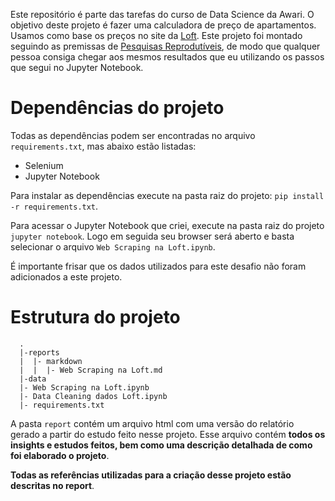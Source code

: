 Este repositório é parte das tarefas do curso de Data Science da Awari. O objetivo deste projeto é fazer uma calculadora de preço de apartamentos. Usamos como base os preços no site da [Loft](https://loft.com.br/). Este projeto foi montado seguindo as premissas de [Pesquisas Reprodutíveis](https://pt.coursera.org/learn/reproducible-research), de modo que qualquer pessoa consiga chegar aos mesmos resultados que eu utilizando os passos que segui no Jupyter Notebook.

# Dependências do projeto

Todas as dependências podem ser encontradas no arquivo `requirements.txt`, mas abaixo estão listadas:
* Selenium
* Jupyter Notebook

Para instalar as dependências execute na pasta raiz do projeto: `pip install -r requirements.txt`. 

Para acessar o Jupyter Notebook que criei, execute na pasta raiz do projeto `jupyter notebook`. Logo em seguida seu browser será aberto e basta selecionar o arquivo `Web Scraping na Loft.ipynb`. 

É importante frisar que os dados utilizados para este desafio não foram adicionados a este projeto. 

# Estrutura do projeto

```{sh}
  .
  |-reports
  |  |- markdown
  |  |  |- Web Scraping na Loft.md
  |-data
  |- Web Scraping na Loft.ipynb
  |- Data Cleaning dados Loft.ipynb
  |- requirements.txt
```

A pasta `report` contém um arquivo html com uma versão do relatório gerado a partir do estudo feito nesse projeto. Esse arquivo contém **todos os insights e estudos feitos, bem como uma descrição detalhada de como foi elaborado o projeto**.

 **Todas as referências utilizadas para a criação desse projeto estão descritas no report**.
